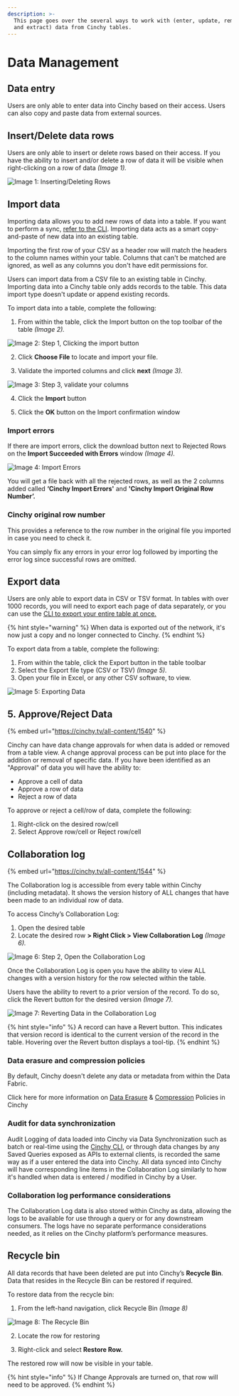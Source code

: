 ```yaml
---
description: >-
  This page goes over the several ways to work with (enter, update, remove, load
  and extract) data from Cinchy tables.
---
```


# Data Management

## Data entry

Users are only able to enter data into Cinchy based on their access. Users can also copy and paste data from external sources.

## Insert/Delete data rows <a href="#insert-delete-data-rows" id="insert-delete-data-rows"></a>

Users are only able to insert or delete rows based on their access. If you have the ability to insert and/or delete a row of data it will be visible when right-clicking on a row of data _(Image 1)._

![Image 1: Inserting/Deleting Rows](<../../.gitbook/assets/image (313).png>)

## Import data <a href="#import-data" id="import-data"></a>

Importing data allows you to add new rows of data into a table. If you want to perform a sync, [refer to the CLI](../../data-syncs/cli-commands-list.md). Importing data acts as a smart copy-and-paste of new data into an existing table.

Importing the first row of your CSV as a header row will match the headers to the column names within your table. Columns that can't be matched are ignored, as well as any columns you don't have edit permissions for.

Users can import data from a CSV file to an existing table in Cinchy. Importing data into a Cinchy table only adds records to the table. This data import type doesn't update or append existing records.

To import data into a table, complete the following:

1. From within the table, click the Import button on the top toolbar of the table _(Image 2)._

![Image 2: Step 1, Clicking the import button](<../../.gitbook/assets/image (322).png>)

2. Click **Choose File** to locate and import your file.

3. Validate the imported columns and click **next** _(Image 3)._

![Image 3: Step 3, validate your columns](<../../.gitbook/assets/image (510).png>)

4. Click the **Import** button

5. Click the **OK** button on the Import confirmation window

### Import errors <a href="#import-errors" id="import-errors"></a>

If there are import errors, click the download button next to Rejected Rows on the **Import Succeeded with Errors** window _(Image 4)._

![Image 4: Import Errors](<../../.gitbook/assets/image (671).png>)

You will get a file back with all the rejected rows, as well as the 2 columns added called **‘Cinchy Import Errors'** and **'Cinchy Import Original Row Number’.**

### Cinchy original row number

This provides a reference to the row number in the original file you imported in case you need to check it.

You can simply fix any errors in your error log followed by importing the error log since successful rows are omitted.

## Export data <a href="#export-data" id="export-data"></a>

Users are only able to export data in CSV or TSV format. In tables with over 1000 records, you will need to export each page of data separately, or you can use the [CLI to export your entire table at once.](../../data-syncs/cli-commands-list.md)

{% hint style="warning" %}
When data is exported out of the network, it's now just a copy and no longer connected to Cinchy.
{% endhint %}

To export data from a table, complete the following:

1. From within the table, click the Export button in the table toolbar
2. Select the Export file type (CSV or TSV) _(Image 5)._
3. Open your file in Excel, or any other CSV software, to view.

![Image 5: Exporting Data](<../../.gitbook/assets/image (20).png>)

## 5. Approve/Reject Data <a href="#approve-reject-data" id="approve-reject-data"></a>

<!-- vale off -->

{% embed url="https://cinchy.tv/all-content/1540" %}

<!-- vale on -->

Cinchy can have data change approvals for when data is added or removed from a table view. A change approval process can be put into place for the addition or removal of specific data. If you have been identified as an "Approval" of data you will have the ability to:

- Approve a cell of data
- Approve a row of data
- Reject a row of data

To approve or reject a cell/row of data, complete the following:

1. Right-click on the desired row/cell
2. Select Approve row/cell or Reject row/cell

## Collaboration log

<!-- vale off -->

{% embed url="https://cinchy.tv/all-content/1544" %}

<!-- vale on -->

The Collaboration log is accessible from every table within Cinchy (including metadata). It shows the version history of ALL changes that have been made to an individual row of data.

To access Cinchy’s Collaboration Log:

1. Open the desired table
2. Locate the desired row **> Right Click > View Collaboration Log** _(Image 6)._

![Image 6: Step 2, Open the Collaboration Log](<../../.gitbook/assets/image (514).png>)

Once the Collaboration Log is open you have the ability to view ALL changes with a version history for the row selected within the table.

Users have the ability to revert to a prior version of the record. To do so, click the Revert button for the desired version _(Image 7)._

![Image 7: Reverting Data in the Collaboration Log](<../../.gitbook/assets/image (634).png>)

{% hint style="info" %}
A record can have a Revert button. This indicates that version record is identical to the current version of the record in the table. Hovering over the Revert button displays a tool-tip.
{% endhint %}

### Data erasure and compression policies

By default, Cinchy doesn't delete any data or metadata from within the Data Fabric.

Click here for more information on [Data Erasure](../builder-guides/creating-tables/data-controls/data-erasure.md) & [Compression](../builder-guides/creating-tables/data-controls/data-compression.md) Policies in Cinchy

### Audit for data synchronization

Audit Logging of data loaded into Cinchy via Data Synchronization such as batch or real-time using the [Cinchy CLI](../../data-syncs/cli-commands-list.md), or through data changes by any Saved Queries exposed as APIs to external clients, is recorded the same way as if a user entered the data into Cinchy. All data synced into Cinchy will have corresponding line items in the Collaboration Log similarly to how it's handled when data is entered / modified in Cinchy by a User.

### Collaboration log performance considerations

The Collaboration Log data is also stored within Cinchy as data, allowing the logs to be available for use through a query or for any downstream consumers. The logs have no separate performance considerations needed, as it relies on the Cinchy platform’s performance measures.

## Recycle bin <a href="#recycle-bin" id="recycle-bin"></a>

All data records that have been deleted are put into Cinchy’s **Recycle Bin**. Data that resides in the Recycle Bin can be restored if required.

To restore data from the recycle bin:

1. From the left-hand navigation, click Recycle Bin _(Image 8)_

![Image 8: The Recycle Bin](<../../.gitbook/assets/image (140).png>)

2. Locate the row for restoring

3. Right-click and select **Restore Row.**

The restored row will now be visible in your table.

{% hint style="info" %}
If Change Approvals are turned on, that row will need to be approved.
{% endhint %}
